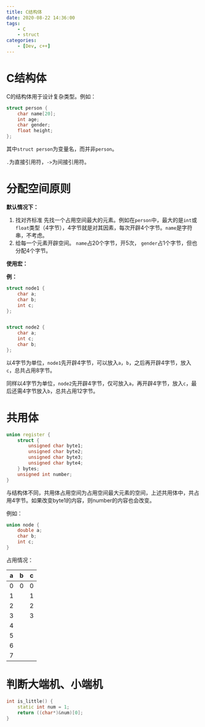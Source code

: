 ```yaml
---
title: C结构体
date: 2020-08-22 14:36:00
tags:
    - C
    - struct
categories:
    - [Dev, c++]
---
```




# C结构体

C的结构体用于设计复杂类型。例如：

```c++
struct person {
    char name[20];
    int age;
    char gender;
    float height;
};
```

其中`struct person`为变量名，而并非`person`。

`.`为直接引用符，`->`为间接引用符。



# 分配空间原则

**默认情况下：**

1.  找对齐标准
    先找一个占用空间最大的元素。例如在`person`中，最大的是`int`或`float`类型（4字节），4字节就是对其因素，每次开辟4个字节。`name`是字符串，不考虑。
2.  给每一个元素开辟空间。
    `name`占20个字节，开5次，
    `gender`占1个字节，但也分配4个字节。

**使用宏：**





**例：**

```c++
struct node1 {
    char a;
    char b;
    int c;
};


struct node2 {
    char a;
    int c;
    char b;
};
```

以4字节为单位，`node1`先开辟4字节，可以放入`a`，`b`，之后再开辟4字节，放入`c`，总共占用8字节。

同样以4字节为单位，`node2`先开辟4字节，仅可放入`a`，再开辟4字节，放入`c`，最后还需4字节放入`b`，总共占用12字节。





# 共用体

```c++
union register {
    struct {
        unsigned char byte1;
        unsigned char byte2;
        unsigned char byte3;
        unsigned char byte4;
    } bytes;
    unsigned int number;
}
```

与结构体不同，共用体占用空间为占用空间最大元素的空间，上述共用体中，共占用4字节。如果改变byte1的内容，则number的内容也会改变。

例如：

```c++
union node {
    double a;
    char b;
    int c;
}
```

占用情况：

| a    | b    | c    |
| ---- | ---- | ---- |
| 0    | 0    | 0    |
| 1    |      | 1    |
| 2    |      | 2    |
| 3    |      | 3    |
| 4    |      |      |
| 5    |      |      |
| 6    |      |      |
| 7    |      |      |





# 判断大端机、小端机

```c++
int is_little() {
    static int num = 1;
    return ((char*)&num)[0];
}
```

